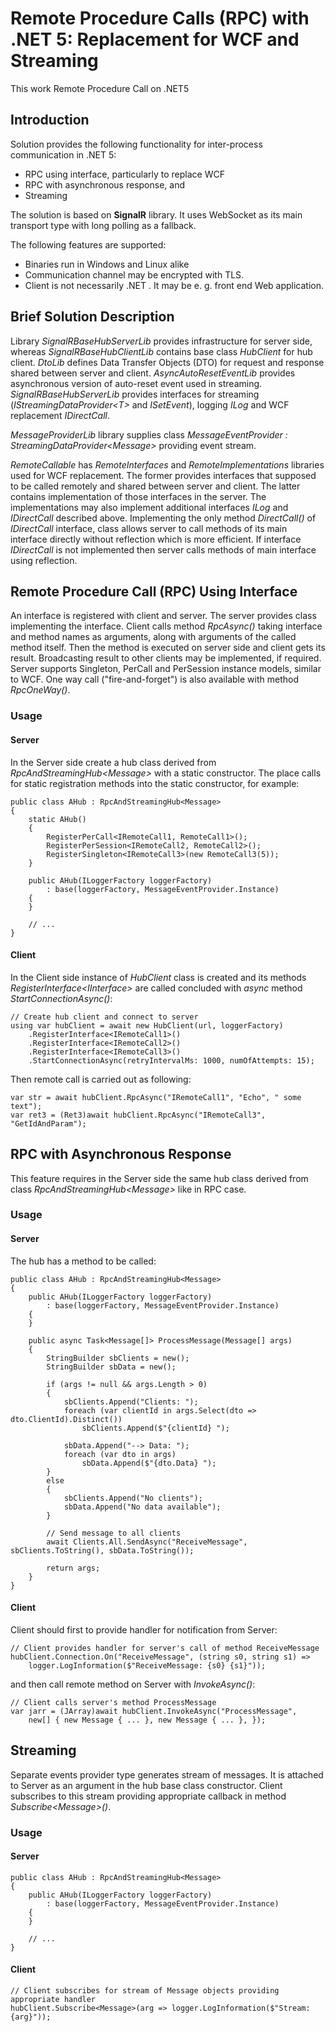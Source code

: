 # Remote Procedure Calls (RPC) with .NET 5: Replacement for WCF and Streaming

This work Remote Procedure Call on .NET5

## Introduction

Solution provides the following functionality for inter-process communication in .NET 5:

- RPC using interface, particularly to replace WCF
- RPC with asynchronous response, and 
- Streaming

The solution is based on **SignalR** library. It uses WebSocket as its main transport type with long polling as a fallback.

The following features are supported:

- Binaries run in Windows and Linux alike
- Communication channel may be encrypted with TLS.
- Client is not necessarily .NET . It may be e. g. front end Web application.

## Brief Solution Description

Library *SignalRBaseHubServerLib* provides infrastructure for server side, whereas *SignalRBaseHubClientLib* 
contains base class *HubClient* for hub client. *DtoLib* defines Data Transfer Objects (DTO) for request and response shared between server and client. *AsyncAutoResetEventLib* provides asynchronous version of auto-reset event used in streaming. *SignalRBaseHubServerLib* provides interfaces for streaming (*IStreamingDataProvider&lt;T&gt;* and *ISetEvent*), logging *ILog* and WCF replacement *IDirectCall*.  

*MessageProviderLib* library supplies class *MessageEventProvider : StreamingDataProvider&lt;Message&gt;* providing event stream.

*RemoteCallable* has *RemoteInterfaces* and *RemoteImplementations* libraries used for WCF replacement. The former provides interfaces that supposed to be called remotely and shared between server and client. The latter contains implementation of those interfaces in the server. The implementations may also implement additional interfaces *ILog* and *IDirectCall* described above. Implementing the only method *DirectCall()* of *IDirectCall* interface, class allows server to call methods of its main interface directly without reflection which is more efficient. If interface *IDirectCall* is not implemented then server calls methods of main interface using reflection.    

## Remote Procedure Call (RPC) Using Interface

An interface is registered with client and server. The server provides class implementing the interface. Client calls method *RpcAsync()* taking interface and method names as arguments, along with arguments of the called method itself.  Then the method is executed on server side and client gets its result. Broadcasting result to other clients may be implemented, if required. Server supports Singleton, PerCall and PerSession instance models, similar to WCF.  One way call ("fire-and-forget") is also available with method *RpcOneWay()*.

### Usage

#### Server

In the Server side create a hub class derived from <i>RpcAndStreamingHub&lt;Message&gt;</i> with a static constructor. 
The place calls for static registration methods into the static constructor, for example:

```
public class AHub : RpcAndStreamingHub<Message>
{
    static AHub() 
    {
        RegisterPerCall<IRemoteCall1, RemoteCall1>();
        RegisterPerSession<IRemoteCall2, RemoteCall2>();
        RegisterSingleton<IRemoteCall3>(new RemoteCall3(5));
    }

    public AHub(ILoggerFactory loggerFactory) 
        : base(loggerFactory, MessageEventProvider.Instance)
    {
    }
    
    // ...
}
```

#### Client

In the Client side instance of <i>HubClient</i> class is created and its methods *RegisterInterface&lt;IInterface&gt;* 
are called concluded with *async* method *StartConnectionAsync()*:

```
// Create hub client and connect to server
using var hubClient = await new HubClient(url, loggerFactory)
	.RegisterInterface<IRemoteCall1>()
	.RegisterInterface<IRemoteCall2>()
	.RegisterInterface<IRemoteCall3>()
	.StartConnectionAsync(retryIntervalMs: 1000, numOfAttempts: 15);
```

Then remote call is carried out as following:

```
var str = await hubClient.RpcAsync("IRemoteCall1", "Echo", " some text");
var ret3 = (Ret3)await hubClient.RpcAsync("IRemoteCall3", "GetIdAndParam");
```

## RPC with Asynchronous Response

This feature requires in the Server side the same hub class derived from class *RpcAndStreamingHub&lt;Message&gt;*
like in RPC case.

### Usage

#### Server

The hub has a method to be called: 

```
public class AHub : RpcAndStreamingHub<Message>
{
    public AHub(ILoggerFactory loggerFactory) 
        : base(loggerFactory, MessageEventProvider.Instance)
    {
    }

    public async Task<Message[]> ProcessMessage(Message[] args)
    {
        StringBuilder sbClients = new();
        StringBuilder sbData = new();

        if (args != null && args.Length > 0)
        {
            sbClients.Append("Clients: ");
            foreach (var clientId in args.Select(dto => dto.ClientId).Distinct())
                sbClients.Append($"{clientId} ");            

            sbData.Append("--> Data: ");
            foreach (var dto in args)
                sbData.Append($"{dto.Data} ");
        }
        else
        {
            sbClients.Append("No clients");
            sbData.Append("No data available");
        }

        // Send message to all clients
        await Clients.All.SendAsync("ReceiveMessage", sbClients.ToString(), sbData.ToString());

        return args;
    }
}
```

#### Client

Client should first to provide handler for notification from Server:

```
// Client provides handler for server's call of method ReceiveMessage
hubClient.Connection.On("ReceiveMessage", (string s0, string s1) => 
	logger.LogInformation($"ReceiveMessage: {s0} {s1}"));
```

and then call remote method on Server with *InvokeAsync()*:

```
// Client calls server's method ProcessMessage
var jarr = (JArray)await hubClient.InvokeAsync("ProcessMessage",
	new[] { new Message { ... }, new Message { ... }, });
```

## Streaming

Separate events provider type generates stream of messages.
It is attached to Server as an argument in the hub base class constructor.
Client subscribes to this stream providing appropriate callback in method *Subscribe&lt;Message&gt;()*.

### Usage

#### Server

```
public class AHub : RpcAndStreamingHub<Message>
{
    public AHub(ILoggerFactory loggerFactory) 
        : base(loggerFactory, MessageEventProvider.Instance)
    {
    }

    // ...
}
```

#### Client

```
// Client subscribes for stream of Message objects providing appropriate handler
hubClient.Subscribe<Message>(arg => logger.LogInformation($"Stream: {arg}"));
```


